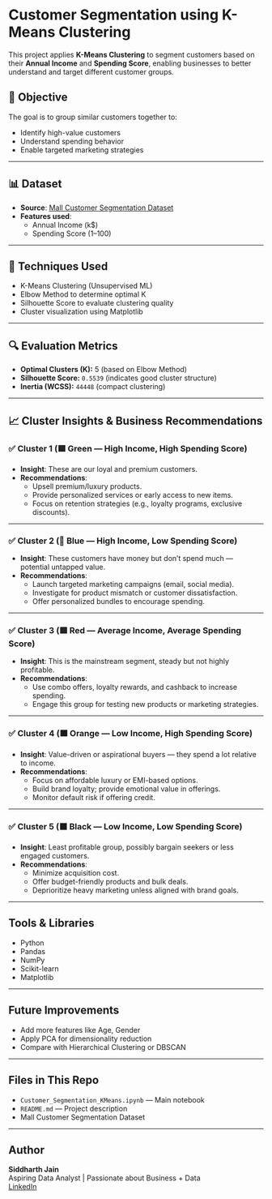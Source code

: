#  Customer Segmentation using K-Means Clustering

This project applies **K-Means Clustering** to segment customers based on their **Annual Income** and **Spending Score**, enabling businesses to better understand and target different customer groups.

## 📌 Objective
The goal is to group similar customers together to:
- Identify high-value customers
- Understand spending behavior
- Enable targeted marketing strategies

---

## 📊 Dataset
- **Source**: [Mall Customer Segmentation Dataset](https://www.kaggle.com/datasets/vjchoudhary7/customer-segmentation-tutorial)
- **Features used**:
  - Annual Income (k$)
  - Spending Score (1–100)

---

## 🧠 Techniques Used
- K-Means Clustering (Unsupervised ML)
- Elbow Method to determine optimal K
- Silhouette Score to evaluate clustering quality
- Cluster visualization using Matplotlib 

---

## 🔍 Evaluation Metrics
- **Optimal Clusters (K):** 5 (based on Elbow Method)
- **Silhouette Score:** `0.5539` (indicates good cluster structure)
- **Inertia (WCSS):** `44448` (compact clustering)

---

## 📈 Cluster Insights & Business Recommendations

### ✅ Cluster 1 (🟩 Green — High Income, High Spending Score)
- **Insight**: These are our loyal and premium customers.
- **Recommendations**:
  - Upsell premium/luxury products.
  - Provide personalized services or early access to new items.
  - Focus on retention strategies (e.g., loyalty programs, exclusive discounts).

---

### ✅ Cluster 2 (🔵 Blue — High Income, Low Spending Score)
- **Insight**: These customers have money but don’t spend much — potential untapped value.
- **Recommendations**:
  - Launch targeted marketing campaigns (email, social media).
  - Investigate for product mismatch or customer dissatisfaction.
  - Offer personalized bundles to encourage spending.

---

### ✅ Cluster 3 (🟥 Red — Average Income, Average Spending Score)
- **Insight**: This is the mainstream segment, steady but not highly profitable.
- **Recommendations**:
  - Use combo offers, loyalty rewards, and cashback to increase spending.
  - Engage this group for testing new products or marketing strategies.

---

### ✅ Cluster 4 (🟧 Orange — Low Income, High Spending Score)
- **Insight**: Value-driven or aspirational buyers — they spend a lot relative to income.
- **Recommendations**:
  - Focus on affordable luxury or EMI-based options.
  - Build brand loyalty; provide emotional value in offerings.
  - Monitor default risk if offering credit.

---

### ✅ Cluster 5 (⬛ Black — Low Income, Low Spending Score)
- **Insight**: Least profitable group, possibly bargain seekers or less engaged customers.
- **Recommendations**:
  - Minimize acquisition cost.
  - Offer budget-friendly products and bulk deals.
  - Deprioritize heavy marketing unless aligned with brand goals.

---

##  Tools & Libraries
- Python
- Pandas
- NumPy
- Scikit-learn
- Matplotlib

---

##  Future Improvements
- Add more features like Age, Gender
- Apply PCA for dimensionality reduction
- Compare with Hierarchical Clustering or DBSCAN

---

## Files in This Repo
- `Customer_Segmentation_KMeans.ipynb` — Main notebook
- `README.md` — Project description
-  Mall Customer Segmentation Dataset

---

##  Author
**Siddharth Jain**  
Aspiring Data Analyst | Passionate about Business + Data  
[LinkedIn](https://www.linkedin.com/in/siddharth-jain-979a35253/)

